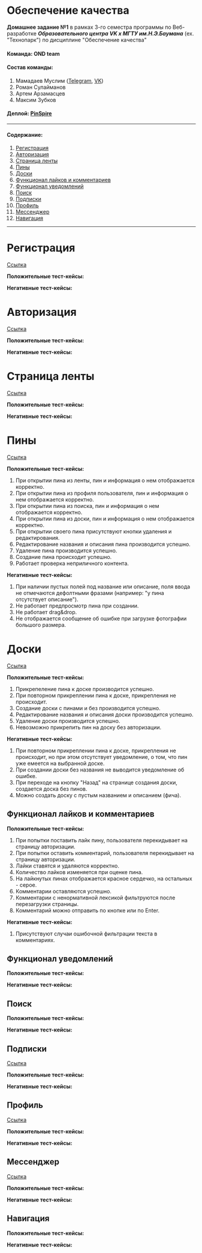 # Обеспечение качества

**Домашнее задание №1** в рамках 3-го семестра программы по Веб-разработке **_Образовательного центра VK x МГТУ им.Н.Э.Баумана_** (ex. "Технопарк") по дисциплине "Обеспечение качества"

#### Команда: OND team

#### Состав команды:

1. Мамадаев Муслим ([Telegram](https://t.me/muslimitsuhide), [VK](https://vk.com/muslimitsuhide))
2. Роман Сулайманов
3. Артем Арзамасцев
4. Максим Зубков

#### Деплой: [PinSpire](https://pinspire.site/)

---

#### Содержание:

1. [Регистрация](#1)
2. [Авторизация](#2)
3. [Страница ленты](#3)
4. [Пины](#4)
5. [Доски](#5)
6. [Функционал лайков и комментариев](#6)
7. [Функционал уведомлений](#7)
8. [Поиск](#8)
9. [Подписки](#9)
10. [Профиль](#10)
11. [Мессенджер](#11)
12. [Навигация](#12)

---

# Регистрация<a name="1"></a>

[Ссылка](https://pinspire.site/signup)

**Положительные тест-кейсы:**

**Негативные тест-кейсы:**

# Авторизация<a name="2"></a>

[Ссылка](https://pinspire.site/login)

**Положительные тест-кейсы:**

**Негативные тест-кейсы:**

# Страница ленты<a name="3"></a>

[Ссылка](https://pinspire.site/)

**Положительные тест-кейсы:**

**Негативные тест-кейсы:**

# Пины<a name="4"></a>

[Ссылка](https://pinspire.site/pin/208)

**Положительные тест-кейсы:**

1. При открытии пина из ленты, пин и информация о нем отображается корректно.
2. При открытии пина из профиля пользователя, пин и информация о нем отображается корректно.
3. При открытии пина из поиска, пин и информация о нем отображается корректно.
4. При открытии пина из доски, пин и информация о нем отображается корректно.
5. При открытии своего пина присутствуют кнопки удаления и редактирования.
6. Редактирование названия и описания пина производится успешно.
7. Удаление пина производится успешно.
8. Создание пина происходит успешно.
9. Работает проверка неприличного контента.

**Негативные тест-кейсы:**

1. При наличии пустых полей под название или описание, поля ввода не отмечаются дефолтными фразами (например: "у пина отсутствует описание").
2. Не работает предпросмотр пина при создании.
3. Не работает drag&drop.
4. Не отображается сообщение об ошибке при загрузке фотографии большого размера.

# Доски<a name="5"></a>

[Ссылка]()

**Положительные тест-кейсы:**

1. Прикрепеление пина к доске производится успешно.
2. При повторном прикреплении пина к доске, прикрепления не происходит.
3. Создание доски с пинами и без производится успешно.
4. Редактирование названия и описания доски производится успешно.
5. Удаление доски производится успешно.
6. Невозможно прикрепить пин на доску без авторизации.

**Негативные тест-кейсы:**

1. При повторном прикреплении пина к доске, прикрепления не происходит, но при этом отсутствует уведомление, о том, что пин уже емеется на выбранной доске.
2. При создании доски без названия не выводится уведомление об ошибке.
3. При переходе на кнопку "Назад" на странице создания доски, создается доска без пинов.
4. Можно создать доску с пустым названием и описанием (фича).

## Функционал лайков и комментариев<a name="6"></a>

**Положительные тест-кейсы:**

1. При попытки поставить лайк пину, пользователя перекидывает на страницу авторизации.
2. При попытки оставить комментарий, пользователя перекидывает на страницу авторизации.
3. Лайки ставятся и удаляются корректно.
4. Количество лайков изменяется при оценке пина.
5. На лайкнутых пинах отображается красное сердечко, на остальных - серое.
6. Комментарии оставляются успешно.
7. Комментарии с ненормативной лексикой фильтруются после перезагрузки страницы.
8. Комментарий можно отправить по кнопке или по Enter.

**Негативные тест-кейсы:**

1. Присутствуют случаи ошибочной фильтрации текста в комментариях.

## Функционал уведомлений<a name="7"></a>

**Положительные тест-кейсы:**

**Негативные тест-кейсы:**

## Поиск<a name="8"></a>

**Положительные тест-кейсы:**

**Негативные тест-кейсы:**

## Подписки<a name="9"></a>

[Ссылка](https://pinspire.site/subscriptions)

**Положительные тест-кейсы:**

**Негативные тест-кейсы:**

## Профиль<a name="10"></a>

[Ссылка](https://pinspire.site/profile)

**Положительные тест-кейсы:**

**Негативные тест-кейсы:**

## Мессенджер<a name="11"></a>

[Ссылка](https://pinspire.site/messenger)

**Положительные тест-кейсы:**

**Негативные тест-кейсы:**

## Навигация<a name="12"></a>

**Положительные тест-кейсы:**

**Негативные тест-кейсы:**
